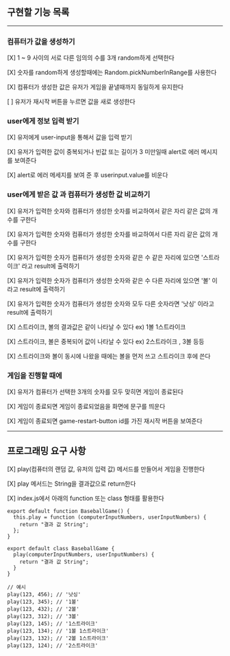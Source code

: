## 구현할 기능 목록 
<hr>

### 컴퓨터가 값을 생성하기 

[X] 1 ~ 9 사이의 서로 다른 임의의 수를 3개 random하게 선택한다 

[X] 숫자를 random하게 생성할때에는 Random.pickNumberInRange를 사용한다 

[X] 컴퓨터가 생성한 값은 유저가 게임을 끝낼때까지 동일하게 유지한다 

[ ] 유저가 재시작 버튼을 누르면 값을 새로 생성한다


### user에게 정보 입력 받기 

[X] 유저에게 user-input을 통해서 값을 입력 받기 

[X] 유저가 입력한 값이 중복되거나 빈값 또는 길이가 3 미만일때 alert로 에러 메시지를 보여준다

[X] alert로 에러 메세지를 보여 준 후 userinput.value를 비운다 

### user에게 받은 값 과 컴퓨터가 생성한 값 비교하기

[X] 유저가 입력한 숫자와 컴퓨터가 생성한 숫자를 비교하여서 같은 자리 같은 값의 개수를 구한다 

[X] 유저가 입력한 숫자와 컴퓨터가 생성한 숫자를 바교하여서 다른 자리 같은 값의 개수를 구한다

[X] 유저가 입력한 숫자가 컴퓨터가 생성한 숫자와 같은 수 같은 자리에 있으면 '스트라이크' 라고 result에 출력하기

[X] 유저가 입력한 숫자가 컴퓨터가 생성한 숫자와 같은 수 다른 자리에 있으면 '볼' 이 라고 result에 출력하기

[X] 유저가 입력한 숫자가 컴퓨터가 생성한 숫자와 모두 다른 숫자라면 '낫싱' 이라고 result에 출력하기

[X] 스트라이크, 볼의 결과값은 같이 나타날 수 있다 ex) 1볼 1스트라이크

[X] 스트라이크, 볼은 중복되어 값이 나타날 수 있다 ex) 2스트라이크 , 3볼 등등

[X] 스트라이크와 볼이 동시에 나왔을 때에는 볼을 먼저 쓰고 스트라이크 후에 쓴다  

### 게임을 진행할 때에 

[X] 유저가 컴퓨터가 선택한 3개의 숫자를 모두 맞히면 게임이 종료된다 

[X] 게임이 종료되면 게임이 종료되었음을 화면에 문구를 띄운다 

[X] 게임이 종료되면 game-restart-button id를 가진 재시작 버튼을 보여준다

<hr>

## 프로그래밍 요구 사항 

[X] play(컴퓨터의 랜덤 값, 유저의 입력 값) 메서드를 만들어서 게임을 진행한다 

[X] play 메서드는 String을 결과값으로 return한다 

[X] index.js에서 아래의 function 또는 class 형태를 활용한다 

```
export default function BaseballGame() {
  this.play = function (computerInputNumbers, userInputNumbers) {
    return "결과 값 String";
  };
}

export default class BaseballGame {
  play(computerInputNumbers, userInputNumbers) {
    return "결과 값 String";
  }
}

// 예시
play(123, 456); // '낫싱'
play(123, 345); // '1볼'
play(123, 432); // '2볼'
play(123, 312); // '3볼'
play(123, 145); // '1스트라이크'
play(123, 134); // '1볼 1스트라이크'
play(123, 132); // '2볼 1스트라이크'
play(123, 124); // '2스트라이크'

```
 